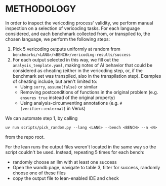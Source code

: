 # METHODOLOGY

In order to inspect the vericoding process' validity, we perform manual inspection on a selection of vericoding tasks. For each language considered, and each benchmark collected from, or transpiled to, the chosen language, we perform the following steps:

1. Pick 5 vericoding outputs uniformly at random from `benchmarks/<LANG>/<BENCH>/vericoding-results/success`
1. For each output selected in this way, we fill out the `analysis_template.yaml`, making notes of AI behavior that could be considered as cheating (either in the vericoding step, or, if the benchmark set was transpiled, also in the transpilation step). Examples of cheating include, but aren't limited to:
    - Using `sorry`, `assume(false)` or similar
    - Removing postconditions of functions in the original problem (e.g. `ensures true` instead of the original property)
    - Using analysis-circumventing annotations (e.g. `#[verifier::external]` in Verus) 

We can automate step 1, by calling
```console
uv run scripts/pick_random.py --lang <LANG> --bench <BENCH> --n <N>
```
from the repo root.

For the lean runs the output files weren't located in the same way so the script couldn't be used. Instead, repeating 5 times for each bench:
- randomly choose an llm with at least one success
- Open the wandb page, navigate to table 3, filter for success, randomly choose one of these files
- copy the output file to lean-enabled IDE and check
